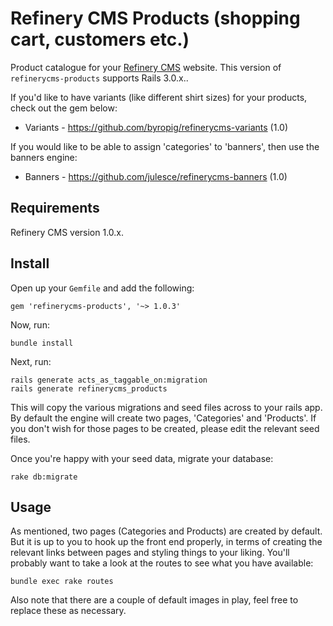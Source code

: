 # Refinery CMS Products (shopping cart, customers etc.)

Product catalogue for your [Refinery CMS](http://refinerycms.com) website. This version of `refinerycms-products` supports Rails 3.0.x..

If you'd like to have variants (like different shirt sizes) for your products, check out the gem below:

+ Variants - https://github.com/byropig/refinerycms-variants (1.0)

If you would like to be able to assign 'categories' to 'banners', then use the banners engine:

+ Banners - https://github.com/julesce/refinerycms-banners (1.0)

## Requirements

Refinery CMS version 1.0.x.

## Install

Open up your ``Gemfile`` and add the following:

    gem 'refinerycms-products', '~> 1.0.3'

Now, run:

    bundle install

Next, run:

    rails generate acts_as_taggable_on:migration
    rails generate refinerycms_products

This will copy the various migrations and seed files across to your rails app. By default the engine will create two pages, 'Categories' and 'Products'. If you don't wish for those pages to be created, please edit the relevant seed files.

Once you're happy with your seed data, migrate your database:

    rake db:migrate

## Usage

As mentioned, two pages (Categories and Products) are created by default. But it is up to you to hook up the front end properly, in terms of creating the relevant links between pages and styling things to your liking. You'll probably want to take a look at the routes to see what you have available:

    bundle exec rake routes

Also note that there are a couple of default images in play, feel free to replace these as necessary.